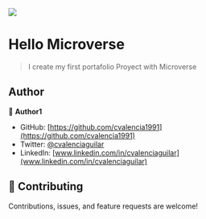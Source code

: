 ![](https://img.shields.io/badge/Microverse-blueviolet)

# Hello Microverse

> I create my first portafolio Proyect with Microverse

## Author

👤 **Author1**

- GitHub: [https://github.com/cvalencia1991](https://github.com/cvalencia1991)
- Twitter: [@cvalenciaguilar](@cvalenciaguilar)
- LinkedIn: [www.linkedin.com/in/cvalenciaguilar](www.linkedin.com/in/cvalenciaguilar)

## 🤝 Contributing

Contributions, issues, and feature requests are welcome!

